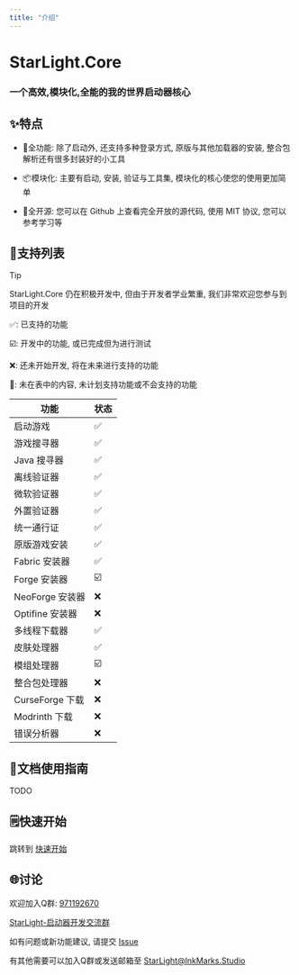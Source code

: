 ```yaml
---
title: "介绍"
---
```


# StarLight.Core

### 一个高效,模块化,全能的我的世界启动器核心

## ✨特点
- 🚀全功能:
  除了启动外, 还支持多种登录方式, 原版与其他加载器的安装, 整合包解析还有很多封装好的小工具

- 📦模块化:
  主要有启动, 安装, 验证与工具集, 模块化的核心使您的使用更加简单

- 📖全开源:
  您可以在 Github 上查看完全开放的源代码, 使用 MIT 协议, 您可以参考学习等

## 📜支持列表

> [!TIP]
> StarLight.Core 仍在积极开发中, 但由于开发者学业繁重, 我们非常欢迎您参与到项目的开发

✅: 已支持的功能

☑️: 开发中的功能, 或已完成但为进行测试

❌: 还未开始开发, 将在未来进行支持的功能

🧱: 未在表中的内容, 未计划支持功能或不会支持的功能

| 功能            | 状态 |
|---------------|----|
| 启动游戏          | ✅  |
| 游戏搜寻器         | ✅  |
| Java 搜寻器      | ✅  |
| 离线验证器         | ✅  |
| 微软验证器         | ✅  |
| 外置验证器         | ✅  |
| 统一通行证         | ✅  |
| 原版游戏安装        | ✅  |
| Fabric 安装器    | ✅  |
| Forge 安装器     | ☑️ |
| NeoForge 安装器  | ❌  |
| Optifine 安装器  | ❌  |
| 多线程下载器        | ✅  |
| 皮肤处理器         | ✅  |
| 模组处理器         | ☑️ |
| 整合包处理器        | ❌  |
| CurseForge 下载 | ❌  |
| Modrinth 下载   | ❌  |
| 错误分析器         | ❌  |

## 📘文档使用指南
TODO

## 🗒️快速开始
跳转到 [快速开始](/About/QuickStart)


## 🌐讨论
欢迎加入Q群: [971192670](https://qm.qq.com/q/FcmJDYRoDQ)

[StarLight-启动器开发交流群](https://qm.qq.com/q/FcmJDYRoDQ)

如有问题或新功能建议, 请提交 [Issue](https://github.com/Ink-Marks-Studio/StarLight.Core/issues)

有其他需要可以加入Q群或发送邮箱至
[StarLight@InkMarks.Studio](mailto:starlight@inkmarks.studio)